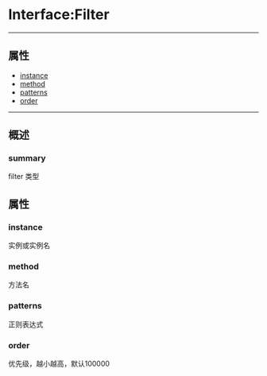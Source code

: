 # Interface:Filter   
---   
## 属性
+ [instance](#PROP_instance)
+ [method](#PROP_method)
+ [patterns](#PROP_patterns)
+ [order](#PROP_order)
---   
## 概述
   
### summary   
filter 类型  
   
## 属性   
### <a id="PROP_instance">instance</a>   
实例或实例名
     
### <a id="PROP_method">method</a>   
方法名
     
### <a id="PROP_patterns">patterns</a>   
正则表达式
     
### <a id="PROP_order">order</a>   
优先级，越小越高，默认100000
     

